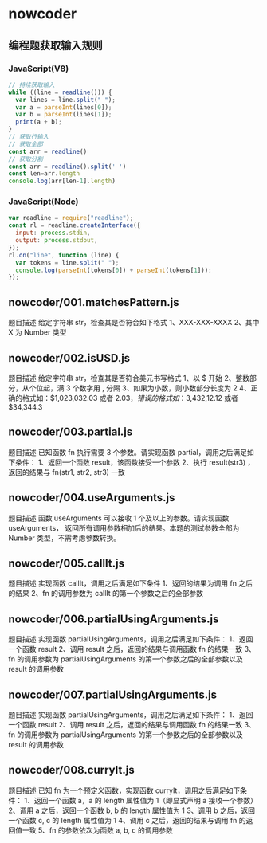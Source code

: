# nowcoder

## 编程题获取输入规则

### JavaScript(V8)

```js
// 持续获取输入
while ((line = readline())) {
  var lines = line.split(" ");
  var a = parseInt(lines[0]);
  var b = parseInt(lines[1]);
  print(a + b);
}
// 获取行输入
// 获取全部
const arr = readline() 
// 获取分割
const arr = readline().split(' ')
const len=arr.length
console.log(arr[len-1].length)
```

### JavaScript(Node)

```js
var readline = require("readline");
const rl = readline.createInterface({
  input: process.stdin,
  output: process.stdout,
});
rl.on("line", function (line) {
  var tokens = line.split(" ");
  console.log(parseInt(tokens[0]) + parseInt(tokens[1]));
});
```

## nowcoder/001.matchesPattern.js

题目描述
给定字符串 str，检查其是否符合如下格式
1、XXX-XXX-XXXX
2、其中 X 为 Number 类型

## nowcoder/002.isUSD.js

题目描述
给定字符串 str，检查其是否符合美元书写格式
1、以 $ 开始
2、整数部分，从个位起，满 3 个数字用 , 分隔
3、如果为小数，则小数部分长度为 2
4、正确的格式如：$1,023,032.03 或者 $2.03，错误的格式如：$3,432,12.12 或者 $34,344.3

## nowcoder/003.partial.js

题目描述
已知函数 fn 执行需要 3 个参数。请实现函数 partial，调用之后满足如下条件：
1、返回一个函数 result，该函数接受一个参数
2、执行 result(str3) ，返回的结果与 fn(str1, str2, str3) 一致

## nowcoder/004.useArguments.js

题目描述
函数 useArguments 可以接收 1 个及以上的参数。请实现函数 useArguments，
返回所有调用参数相加后的结果。本题的测试参数全部为 Number 类型，不需考虑参数转换。

## nowcoder/005.callIt.js

题目描述
实现函数 callIt，调用之后满足如下条件
1、返回的结果为调用 fn 之后的结果
2、fn 的调用参数为 callIt 的第一个参数之后的全部参数

## nowcoder/006.partialUsingArguments.js

题目描述
实现函数 partialUsingArguments，调用之后满足如下条件：
1、返回一个函数 result
2、调用 result 之后，返回的结果与调用函数 fn 的结果一致
3、fn 的调用参数为 partialUsingArguments 的第一个参数之后的全部参数以及 result 的调用参数

## nowcoder/007.partialUsingArguments.js

题目描述
实现函数 partialUsingArguments，调用之后满足如下条件：
1、返回一个函数 result
2、调用 result 之后，返回的结果与调用函数 fn 的结果一致
3、fn 的调用参数为 partialUsingArguments 的第一个参数之后的全部参数以及 result 的调用参数

## nowcoder/008.curryIt.js

题目描述
已知 fn 为一个预定义函数，实现函数 curryIt，调用之后满足如下条件：
1、返回一个函数 a，a 的 length 属性值为 1（即显式声明 a 接收一个参数）
2、调用 a 之后，返回一个函数 b, b 的 length 属性值为 1
3、调用 b 之后，返回一个函数 c, c 的 length 属性值为 1
4、调用 c 之后，返回的结果与调用 fn 的返回值一致
5、fn 的参数依次为函数 a, b, c 的调用参数
